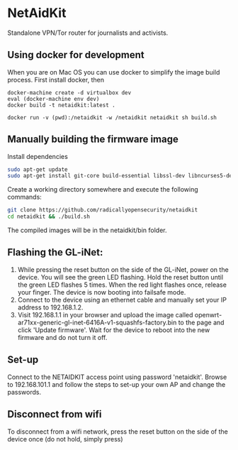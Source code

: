 NetAidKit
====

Standalone VPN/Tor router for journalists and activists.


Using docker for development
----

When you are on Mac OS you can use docker to simplify the image build
process. First install docker, then

	docker-machine create -d virtualbox dev
	eval (docker-machine env dev)
	docker build -t netaidkit:latest .

	docker run -v (pwd):/netaidkit -w /netaidkit netaidkit sh build.sh


Manually building the firmware image
----

Install dependencies

```bash
sudo apt-get update
sudo apt-get install git-core build-essential libssl-dev libncurses5-dev unzip subversion gawk
```


Create a working directory somewhere and execute the following commands:

```bash
git clone https://github.com/radicallyopensecurity/netaidkit
cd netaidkit && ./build.sh
```

The compiled images will be in the netaidkit/bin folder.

Flashing the GL-iNet:
----

<ol>
    <li>While pressing the reset button on the side of the GL-iNet,
        power on the device. You will see the green LED flashing.
        Hold the reset button until the green LED flashes 5 times.
        When the red light flashes once, release your finger.
        The device is now booting into failsafe mode.</li>
    <li>Connect to the device using an ethernet cable and manually 
        set your IP address to 192.168.1.2.</li>
    <li>Visit 192.168.1.1 in your browser and upload the image called
        openwrt-ar71xx-generic-gl-inet-6416A-v1-squashfs-factory.bin
        to the page and click 'Update firmware'. Wait for the device to
        reboot into the new firmware and do not turn it off.</li>
</ol>

Set-up
----
Connect to the NETAIDKIT access point using password 'netaidkit'. Browse to 192.168.101.1 and follow the steps to set-up your own AP and change the passwords.

Disconnect from wifi
----
To disconnect from a wifi network, press the reset button on the side of the device once (do not hold, simply press)
